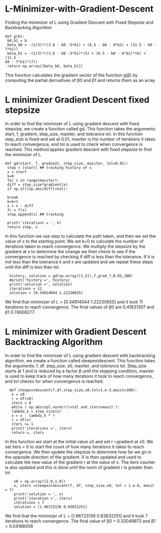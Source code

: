 # L-Minimizer-with-Gradient-Descent
Finding the minimizer of L using Gradient Descent with Fixed Stepsize and Backtracking Algortihm

    def g(b):
     b0,b1 = b
     beta_b0 = -(1/3)*((3.8 - b0 -5*b1) + (6.5 - b0 - 6*b1) + (11.5 - b0 -
    7*b1))
     beta_b1 = -(1/3)*((3.8 - b0 -5*b1)*(5) + (6.5 - b0 - 6*b1)*(6) + (11.5 -
    b0 - 7*b1)*(7))
     return np.array([beta_b0, beta_b1])
This function calculates the gradient vector of the function g(β) by computing the partial
derivatives of β0 and β1 and returns them as an array

# L minimizer Gradient Descent fixed stepsize

In order to find the minimizer of Ⅼ using gradient descent with fixed stepsize, we create a function
called gd. This function takes the arguments: start, f, gradient, step_size, maxiter, and tolerance
tol. In this function step_size is fixed and set at 0.01, maxiter is the number of iterations it takes to
reach convergence, and tol is used to check when convergence is reached. This method applies
gradient descent with fixed stepsize to find the minimizer of L.

    def gd(start, f, gradient, step_size, maxiter, tol=0.01):
     step = [start] ## tracking history of x
     x = start
     k=0
     for i in range(maxiter):
     diff = step_size*gradient(x)
     if np.all(np.abs(diff)<tol):
    
     break
     k=k+1
     x = x - diff
     fc = f(x)
     step.append(x) ## tracking
    
     print('iterations = ', k)
     return step, x
In this function we use step to calculate the path taken, and then we set the value of x to the
starting point. We set k=0 to calculate the number of iterations taken to reach convergence. We
multiply the stepsize by the gradient at x to determine the change we then check to see if the
convergence is reached by checking if diff is less than the tolerance. If it is not less than the
tolerance k and x are updated and we repeat these steps until the diff is less than tol.

      history, solution = gd(np.array([1,5]),f,grad_f,0.01,100)
      #print('history =', history)
      print('solution =', solution)
      iterations = 11
      solution = [0.34914044 1.22230655]

We find that minimizer of L = [0.34914044 1.22230655] and it took 11 iterations to reach
convergence. The final values of β0 are 0.41631307 and β1 0.74608277.

# L minimizer with Gradient Descent Backtracking Algorithm

In order to find the minimizer of Ⅼ using gradient descent with backtracking algorithm, we create
a function called steepestdescent. This function takes the arguments: f, df. step_size, x0, maxiter,
and tolerance tol. Step_size starts at 1 and is reduced by a factor β until the stopping condition,
maxiter is used to keep track of how many iterations it took to reach convergence, and tol checks
for when convergence is reached.

      def steepestdescent(f,df,step_size,x0,tol=1.e-3,maxit=100):
       x = x0
       r = df(x0)
       iters = 0
       while ( np.abs(npl.norm(r))>tol and iters<maxit ):
       lambda_k = step_size(x)
       x = x - lambda_k * r
       r = df(x)
       iters += 1
       print('iterations =', iters)
       return x, iters
 
In this function we start at the initial value x0 and set r =gradient at x0. We set iters = 0 to start
the count of how many iterations it takes to reach convergence. We then update the stepsize to
determine how far we go in the opposite direction of the gradient. X is then updated and used to calculate the new value of the gradient r at the value of x. The iters counter is also updated and this is done until the norm of gradient r is greater than tol.

        x0 = np.array([2.0,1.0])
        x, iters =steepestdescent(f, df, step_size,x0, tol = 1.e-8, maxit = 7)
        print('solution = ', x)
        print('iteration =', iters)
        iterations = 7
        solution = [1.96723136 0.93832251]

We find that the minimizer of L = [1.96723136 0.93832251] and it took 7 iterations to reach
convergence. The final value of β0 = 0.33049973 and β1 = 0.04188008


